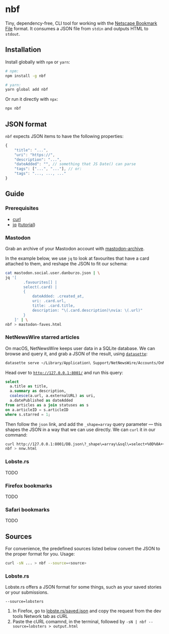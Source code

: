 # nbf

Tiny, dependency-free, CLI tool for working with the [Netscape Bookmark File](https://docs.microsoft.com/en-us/previous-versions/windows/internet-explorer/ie-developer/platform-apis/aa753582(v=vs.85)?redirectedfrom=MSDN) format. It consumes a JSON file from `stdin` and outputs HTML to `stdout`.

## Installation

Install globally with `npm` or `yarn`:

```bash
# npm:
npm install -g nbf

# yarn:
yarn global add nbf
```

Or run it directly with `npx`:

```bash
npx nbf
```

## JSON format

`nbf` expects JSON items to have the following properties:

```js
{
	"title": "...",
	"uri": "https://",
	"description": "...",
	"dateAdded": "", // something that JS Date() can parse 
	"tags": ["...", "..."], // or:
	"tags": "..., ..., ..."
}
```

## Guide

### Prerequisites

* [curl](https://curl.haxx.se/)
* [jq](https://stedolan.github.io/jq/) ([tutorial](
https://programminghistorian.org/en/lessons/json-and-jq))

### Mastodon 

Grab an archive of your Mastodon account with [mastodon-archive](https://github.com/kensanata/mastodon-backup).

In the example below, we use `jq` to look at favourites that have a card attached to them, and reshape the JSON to fit our schema:

```bash
cat mastodon.social.user.danburzo.json | \
jq '[
		.favourites[] | 
		select(.card) | 
		{ 
			dateAdded: .created_at, 
			uri: .card.url, 
			title: .card.title, 
			description: "\(.card.description)\nvia: \(.url)" 
		}
	]' | \
nbf > mastodon-faves.html
```

### NetNewsWire starred articles

On macOS, NetNewsWire keeps user data in a SQLite database. We can browse and query it, and grab a JSON of the result, using [`datasette`](https://github.com/simonw/datasette): 

```bash
datasette serve ~/Library/Application\ Support/NetNewsWire/Accounts/OnMyMac/DB.sqlite3
```

Head over to [`http://127.0.0.1:8001/`](http://127.0.0.1:8001/) and run this query:

```sql
select 
  a.title as title, 
  a.summary as description, 
  coalesce(a.url, a.externalURL) as uri,
  a.datePublished as dateAdded
from articles as a join statuses as s 
on a.articleID = s.articleID 
where s.starred = 1;
```

Then follow the `json` link, and add the `_shape=array` query parameter — this shapes the JSON in a way that we can use directly. We can `curl` it in our command:

```bash
curl http://127.0.0.1:8001/DB.json\?_shape\=array\&sql\=select+%0D%0A++a.title+as+title%2C+%0D%0A++a.summary+as+description%2C+%0D%0A++coalesce%28a.url%2C+a.externalURL%29+as+uri%2C%0D%0A++a.datePublished+as+dateAdded%0D%0Afrom+articles+as+a+join+statuses+as+s+%0D%0Aon+a.articleID+%3D+s.articleID+%0D%0Awhere+s.starred+%3D+1%3B -nS | \
nbf > nnw.html
```

### Lobste.rs

TODO

### Firefox bookmarks

TODO

### Safari bookmarks

TODO

## Sources

For convenience, the predefined sources listed below convert the JSON to the proper format for you. Usage:

```bash
curl -sN ... > nbf --source=<source>
```

### Lobste.rs

Lobste.rs offers a JSON format for some things, such as your saved stories or your submissions.

`--source=lobsters`

1. In Firefox, go to [lobste.rs/saved.json](https://lobste.rs/saved.json) and copy the request from the dev tools Network tab as cURL
2. Paste the cURL comamnd, in the terminal, followed by `-sN | nbf --source=lobsters > output.html`